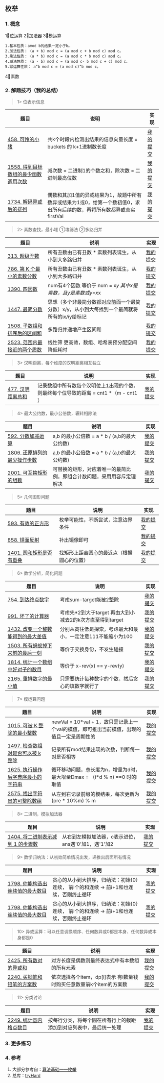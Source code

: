 ## 枚举

### 1. 概念
1⃣️位运算
2⃣️加法器
3⃣️模运算
```text
1.基本性质：amod b的结果一定小于b。
2.加法性质： (a + b) mod c = (a mod c + b mod c) mod c。
3.乘法性质： (a * b) mod c = (a mod c * b mod c) mod c。
4.减法性质： (a - b) mod c = (a mod c- b mod c + c) mod c。
5.幂运算性质： a^b mod c = (a mod c)^b mod c。
```
4⃣️素数 

### 2. 解题技巧（我的总结）

> 1> 位表示信息
> 
| 题目                                                                           | 说明                                                                 | 实现                                                                            |
|------------------------------------------------------------------------------|--------------------------------------------------------------------|-------------------------------------------------------------------------------|
| [458. 可怜的小猪](https://leetcode.cn/problems/poor-pigs/description/) | 共k个时段内检测出结果的信息向量长度 = buckets 的 k+1进制数长度                            | [我的提交](https://leetcode.cn/problems/poor-pigs/submissions/488982309/) |
| [1558. 得到目标数组的最少函数调用次数](https://leetcode.cn/problems/minimum-numbers-of-function-calls-to-make-target-array/description/) | 减次数 = 二进制1的个数之和，除次数 = 二进制最高位数                                      | [我的提交](https://leetcode.cn/problems/minimum-numbers-of-function-calls-to-make-target-array/solutions/403707/de-dao-mu-biao-shu-zu-de-zui-shao-han-shu-diao-y-2/) |
| [1734. 解码异或后的排列](https://leetcode.cn/problems/decode-xored-permutation/description/) | 偶数和其加1值的异或结果为1，故题中所有数异或结果为1或0，给第一个数初值0，求出所有后续的数，再将所有数都异或真实firstVal | [我的提交](https://leetcode.cn/problems/decode-xored-permutation/submissions/494590270/) |


> 2> 素数查找，最小堆
> ①埃筛法
> ②多路归并
>
| 题目                                                                 | 说明                                                   | 实现                                                                            |
|--------------------------------------------------------------------|------------------------------------------------------|-------------------------------------------------------------------------------|
| [313. 超级丑数](https://leetcode.cn/problems/super-ugly-number/description/) | 所有丑数由已有丑数 * 素数列表诞生，从小到大多路归并                          | [我的提交](https://leetcode.cn/problems/super-ugly-number/submissions/468697927/) |
| [786. 第 K 个最小的素数分数](https://leetcode.cn/problems/k-th-smallest-prime-fraction/) | 所有丑数由已有丑数 * 素数列表诞生，从小到大多路归并                          | [我的提交](https://leetcode.cn/problems/k-th-smallest-prime-fraction/submissions/468733547/) |
| [1390. 四因数](https://leetcode.cn/problems/four-divisors/description/) | num有4个因数 等价于 num = x*y 其中x是素数，且y是素数或y=x*x            | [我的提交](https://leetcode.cn/problems/four-divisors/submissions/500598218/) |
| [1447. 最简分数](https://leetcode.cn/problems/simplified-fractions/description/) | 思想（多个非最简分数都对应前面一个最简分数）x/y，从小到大每找到一个最简就将所有的i*x/i*y给标记 | [我的提交](https://leetcode.cn/problems/simplified-fractions/submissions/500359700/) |
| [1508. 子数组和排序后的区间和](https://leetcode.cn/problems/range-sum-of-sorted-subarray-sums/description/) | 多路归并递增产生区间和                                          | [我的提交](https://leetcode.cn/problems/range-sum-of-sorted-subarray-sums/submissions/468741186/) |
| [2523. 范围内最接近的两个质数](https://leetcode.cn/problems/closest-prime-numbers-in-range/description/) | 线性筛 更高效，数组、哈希表预分配空间降低耗时                              | [我的提交](https://leetcode.cn/problems/closest-prime-numbers-in-range/submissions/502400202/) |

> 3> 汉明距离，每个维度的汉明距离相互独立
>
| 题目                                                                          | 说明                                                   | 实现                                                                            |
|-----------------------------------------------------------------------------|------------------------------------------------------|-------------------------------------------------------------------------------|
| [477. 汉明距离总和](https://leetcode.cn/problems/total-hamming-distance/description/) | 记录数组中所有数每个汉明位上1出现的个数，则最终每个位导致的距离 = cnt1 *（m - cnt1 ） | [我的提交](https://leetcode.cn/problems/poor-pigs/submissions/488982309/) |

> 4> 最大公约数，最小公倍数，辗转相除法
>
| 题目                                                                          | 说明                                  | 实现                                                                            |
|-----------------------------------------------------------------------------|-------------------------------------|-------------------------------------------------------------------------------|
| [592. 分数加减运算](https://leetcode.cn/problems/fraction-addition-and-subtraction/description/) | a,b 的最小公倍数 = a * b / (a,b的最大公约数)    | [我的提交](https://leetcode.cn/problems/fraction-addition-and-subtraction/submissions/489696067/) |
| [1806. 还原排列的最少操作步数](https://leetcode.cn/problems/minimum-number-of-operations-to-reinitialize-a-permutation/description/) | a,b 的最小公倍数 = a * b / (a,b的最大公约数)    | [我的提交](https://leetcode.cn/problems/minimum-number-of-operations-to-reinitialize-a-permutation/submissions/495170590/) |
| [2001. 可互换矩形的组数](https://leetcode.cn/problems/number-of-pairs-of-interchangeable-rectangles/description/) | 可替换的矩形，对应着唯一的最简比例，即组合计数问题，采用用容斥定理解决 | [我的提交](https://leetcode.cn/problems/number-of-pairs-of-interchangeable-rectangles/submissions/500720933/) |

> 5> 几何图形问题
>
| 题目                                                                         | 说明                    | 实现                                                                            |
|----------------------------------------------------------------------------|-----------------------|-------------------------------------------------------------------------------|
| [593. 有效的正方形](https://leetcode.cn/problems/valid-square/description/) | 枚举可能性，不断尝试，注意边界条件     | [我的提交](https://leetcode.cn/problems/valid-square/submissions/489702623/) |
| [858. 镜面反射](https://leetcode.cn/problems/mirror-reflection/) | 补出镜像即可                | [我的提交](https://leetcode.cn/problems/mirror-reflection/submissions/490986394/) |
| [1401. 圆和矩形是否有重叠](https://leetcode.cn/problems/circle-and-rectangle-overlapping/description/) | 找矩形上距离圆心的最近点（根据圆心的位置） | [我的提交](https://leetcode.cn/problems/circle-and-rectangle-overlapping/submissions/493163161/) |


> 6> 数学分析，简化问题
>
| 题目                                                                         | 说明                                    | 实现                                                                            |
|----------------------------------------------------------------------------|---------------------------------------|-------------------------------------------------------------------------------|
| [754. 到达终点数字](https://leetcode.cn/problems/reach-a-number/description/) | 考虑sum-target能被2整除                     | [我的提交](https://leetcode.cn/problems/reach-a-number/submissions/490423313/) |
| [991. 坏了的计算器](https://leetcode.cn/problems/broken-calculator/description/) | 考虑先*2到大于target 再由大到小减去2的k次方直至得到target | [我的提交](https://leetcode.cn/problems/broken-calculator/submissions/491418210/) |
| [1432. 改变一个整数能得到的最大差值](https://leetcode.cn/problems/max-difference-you-can-get-from-changing-an-integer/description/) | 分别从高往低是探索，考虑最大和最小，一定注意111不能缩小为100     | [我的提交](https://leetcode.cn/problems/max-difference-you-can-get-from-changing-an-integer/submissions/493357212/) |
| [1503. 所有蚂蚁掉下来前的最后一刻](https://leetcode.cn/problems/last-moment-before-all-ants-fall-out-of-a-plank/description/) | 等价于交换身份，不发生碰撞                         | [我的提交](https://leetcode.cn/problems/last-moment-before-all-ants-fall-out-of-a-plank/submissions/493627685/) |
| [1814. 统计一个数组中好对子的数目](https://leetcode.cn/problems/count-nice-pairs-in-an-array/description/) | 等价于 x-rev(x) == y-rev(y)              | [我的提交](https://leetcode.cn/problems/count-nice-pairs-in-an-array/submissions/495172572/) |
| [2165. 重排数字的最小值](https://leetcode.cn/problems/smallest-value-of-the-rearranged-number/description/) | 只需要统计每种数字的个数，然后贪心的填数字就行了              | [我的提交](https://leetcode.cn/problems/smallest-value-of-the-rearranged-number/submissions/500806976/) |


> 7> 模运算问题
>
| 题目                                                                         | 说明                                                       | 实现                                                                            |
|----------------------------------------------------------------------------|----------------------------------------------------------|-------------------------------------------------------------------------------|
| [1015. 可被 K 整除的最小整数](https://leetcode.cn/problems/smallest-integer-divisible-by-k/description/) | newVal = 10*val + 1，故只需记录上一个val的模值，即可推出当前模值，出现的值且一定是周期性的 | [我的提交](https://leetcode.cn/problems/smallest-integer-divisible-by-k/submissions/491568700/) |
| [1497. 检查数组对是否可以被 k 整除](https://leetcode.cn/problems/check-if-array-pairs-are-divisible-by-k/description/) | 记录所有mod结果出现的次数，判断每一对是否相等                                 | [我的提交](https://leetcode.cn/problems/check-if-array-pairs-are-divisible-by-k/submissions/493611446/) |
| [1625. 执行操作后字典序最小的字符串](https://leetcode.cn/problems/lexicographically-smallest-string-after-applying-operations/description/) | 循环移动问题，总长度为n，增量为d时，最大增量Dmax = （i*d % n) ==0 时的i取值        | [我的提交](https://leetcode.cn/problems/lexicographically-smallest-string-after-applying-operations/submissions/494147403/) |
| [2575. 找出字符串的可整除数组](https://leetcode.cn/problems/find-the-divisibility-array-of-a-string/description/) | 从左到右记录前缀的模结果，每次更新为 (pre * 10%m) % m | [我的提交](https://leetcode.cn/problems/find-the-divisibility-array-of-a-string/submissions/512283172/) |


> 8> 二进制，模拟加法器
>
| 题目                                                                         | 说明                               | 实现                                                                            |
|----------------------------------------------------------------------------|----------------------------------|-------------------------------------------------------------------------------|
| [1404. 将二进制表示减到 1 的步骤数](https://leetcode.cn/problems/number-of-steps-to-reduce-a-number-in-binary-representation-to-one/description/) | 从右到左模拟加法器，c表示进位，ans遇'0'加1，遇'1'加2 | [我的提交](https://leetcode.cn/problems/number-of-steps-to-reduce-a-number-in-binary-representation-to-one/submissions/493169292/) |

> 9> 数学归纳法：从初始简单情况出发，递推出后面所有情况
>
| 题目                                                              | 说明                                                | 实现                                                                            |
|-----------------------------------------------------------------|---------------------------------------------------|-------------------------------------------------------------------------------|
| [1798. 你能构造出连续值的最大数目](https://leetcode.cn/problems/maximum-number-of-consecutive-values-you-can-make/description/) | 贪心的从小到大排序，归纳法：初始{0}连续， 前i个的和连续 -> 前i+1和也连续，否则终止循环 | [我的提交](https://leetcode.cn/problems/maximum-number-of-consecutive-values-you-can-make/submissions/495128436/) |
| [1798. 你能构造出连续值的最大数目](https://leetcode.cn/problems/number-of-ways-to-buy-pens-and-pencils/description/) | 贪心的从小到大排序，归纳法：初始{0}连续， 前i个的和连续 -> 前i+1和也连续，否则终止循环 | [我的提交](https://leetcode.cn/problems/maximum-number-of-consecutive-values-you-can-make/submissions/495128436/) |

> 10> 异或运算：可以任意调换顺序、任何数异或0都是本身、任何数异或本身都是0
>
| 题目                                                         | 说明                                         | 实现                                                                            |
|------------------------------------------------------------|--------------------------------------------|-------------------------------------------------------------------------------|
| [2425. 所有数对的异或和](https://leetcode.cn/problems/bitwise-xor-of-all-pairings/description/) | 对方长度是偶数则最终表达式中有本数组的所有元素                    | [我的提交](https://leetcode.cn/problems/bitwise-xor-of-all-pairings/submissions/500083980/) |
| [2240. 买钢笔和铅笔的方案数](https://leetcode.cn/problems/minimize-xor/description/) | 依次选择各个item，dp[i]表示 有i数量钱时购买任意数量前k个item的方案数 | [我的提交](https://leetcode.cn/problems/number-of-ways-to-buy-pens-and-pencils/submissions/500810358/) |

> 11> 分类讨论
>
| 题目                                                         | 说明                                | 实现                                                                            |
|------------------------------------------------------------|-----------------------------------|-------------------------------------------------------------------------------|
| [2249. 统计圆内格点数目](https://leetcode.cn/problems/count-lattice-points-inside-a-circle/description/) | 按每行分类，将每个圆在所有行上的截距添加到对应列表中，最后统一处理 | [我的提交](https://leetcode.cn/problems/count-lattice-points-inside-a-circle/submissions/501024130/) |


### 3. 更多练习


### 4. 参考
1. 大部分参考自：[算法基础——枚举](https://blog.csdn.net/weixin_45652283/article/details/131244459?utm_medium=distribute.pc_relevant.none-task-blog-2~default~baidujs_baidulandingword~default-1-131244459-blog-129442726.235^v38^pc_relevant_sort_base3&spm=1001.2101.3001.4242.2&utm_relevant_index=4) 
2. 总库：[tryHard](https://github.com/NOMADxzy/tryHard)